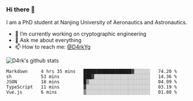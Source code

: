 ### Hi there 👋

I am a PhD student at Nanjing University of Aeronautics and Astronautics.

- 🔭 I’m currently working on cryptographic engineering
- 💬 Ask me about everything
- 📫 How to reach me: [@D4rkYg](https://twitter.com/D4rkYg)

![D4rk's github stats](https://github-readme-stats.vercel.app/api?username=dd4rk&show_icons=true&title_color=fff&icon_color=79ff97&text_color=9f9f9f&bg_color=151515)

<!--START_SECTION:waka-->
```text
Markdown     4 hrs 35 mins   ██████████████████▓░░░░░░   74.20 % 
sh           53 mins         ███▓░░░░░░░░░░░░░░░░░░░░░   14.36 % 
JSON         18 mins         █▒░░░░░░░░░░░░░░░░░░░░░░░   04.99 % 
TypeScript   11 mins         ▓░░░░░░░░░░░░░░░░░░░░░░░░   03.19 % 
Vue.js       6 mins          ▒░░░░░░░░░░░░░░░░░░░░░░░░   01.80 % 
```
<!--END_SECTION:waka-->
